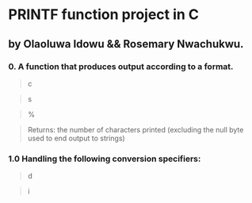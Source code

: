 # PRINTF function project in C
## by Olaoluwa Idowu && Rosemary Nwachukwu.
 
### 0. A function that produces output according to a format.

> c

> s

> %

> Returns: the number of characters printed (excluding the null byte used to end output to strings)


### 1.0 Handling the following conversion specifiers:

> d

> i
